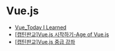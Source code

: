 # Vue.js

- [Vue_Today I Learned](https://github.com/alswj792000/TIL/tree/main/Vue/Vue_Today%20I%20Learned "Vue_Today I Learned")
- [[캡틴판교]Vue.js 시작하기-Age of Vue.js](https://github.com/alswj792000/TIL/tree/main/Vue/%5B%EC%BA%A1%ED%8B%B4%ED%8C%90%EA%B5%90%5DVue.js%20%EC%8B%9C%EC%9E%91%ED%95%98%EA%B8%B0-Age%20of%20Vue.js "[캡틴판교]Vue.js 시작하기-Age of Vue.js")
- [[캡틴판교]Vue.js 중급 강좌](https://github.com/alswj792000/TIL/tree/main/Vue/%5B%EC%BA%A1%ED%8B%B4%ED%8C%90%EA%B5%90%5DVue.js%20%EC%A4%91%EA%B8%89%20%EA%B0%95%EC%A2%8C "[캡틴판교]Vue.js 중급 강좌")
